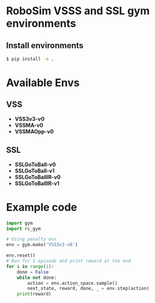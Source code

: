 # RoboSim VSSS and SSL gym environments

## Install environments

```bash
$ pip install -e .
```
# Available Envs
## VSS
- **VSS3v3-v0**
- **VSSMA-v0**
- **VSSMAOpp-v0**
## SSL
- **SSLGoToBall-v0**
- **SSLGoToBall-v1**
- **SSLGoToBallIR-v0**
- **SSLGoToBallIR-v1**

# Example code
```python
import gym
import rc_gym

# Using penalty env
env = gym.make('VSS3v3-v0')

env.reset()
# Run for 1 episode and print reward at the end
for i in range(1):
    done = False
    while not done:
        action = env.action_space.sample()
        next_state, reward, done, _ = env.step(action)
    print(reward)
```
